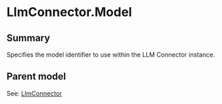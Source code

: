 # LlmConnector.Model

## Summary

Specifies the model identifier to use within the LLM Connector instance.

## Parent model

See: [LlmConnector](LlmConnector.md)